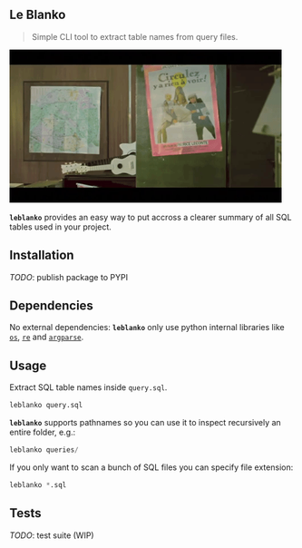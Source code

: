 ## Le Blanko

> Simple CLI tool to extract table names from query files.

![leblanko](docs/leblanko.gif)

__`leblanko`__ provides an easy way to put accross a clearer summary of all SQL tables used in your project. 

## Installation

*TODO*: publish package to PYPI

## Dependencies

No external dependencies: __`leblanko`__ only use python internal libraries like [`os`](https://docs.python.org/3.5/library/os.html), [`re`](https://docs.python.org/3.5/library/re.html) and [`argparse`](https://docs.python.org/3.5/library/argparse.html).

## Usage

Extract SQL table names inside `query.sql`. 

```python
leblanko query.sql
```

__`leblanko`__ supports pathnames so you can use it to inspect recursively an entire folder, e.g.:

```python
leblanko queries/
```

If you only want to scan a bunch of SQL files you can specify file extension:

```python
leblanko *.sql
```

## Tests

*TODO*: test suite (WIP)